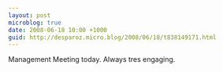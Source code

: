 ```yaml
---
layout: post
microblog: true
date: 2008-06-18 10:00 +1000
guid: http://desparoz.micro.blog/2008/06/18/t838149171.html
---
```

Management Meeting today.  Always tres engaging.
